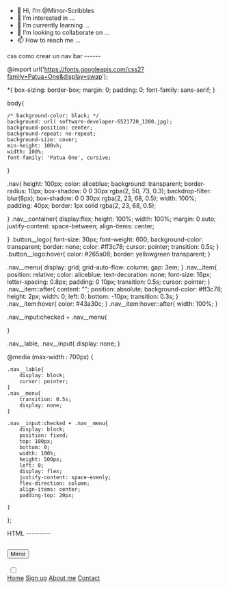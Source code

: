 - 👋 Hi, I’m @Mirror-Scribbles
- 👀 I’m interested in ...
- 🌱 I’m currently learning ...
- 💞️ I’m looking to collaborate on ...
- 📫 How to reach me ...

<!---
Mirror-Scribbles/Mirror-Scribbles is a ✨ special ✨ repository because its `README.md` (this file) appears on your GitHub profile.
You can click the Preview link to take a look at your changes.
--->
css como crear un nav bar ------


@import url('https://fonts.googleapis.com/css2?family=Patua+One&display=swap');

*{
    box-sizing: border-box;
    margin: 0;
    padding: 0;
    font-family: sans-serif;
}

body{
    
    /* background-color: black; */
    background: url( software-developer-6521720_1280.jpg);
    background-position: center;
    background-repeat: no-repeat;
    background-size: cover;
    min-height: 100vh;
    width: 100%;
    font-family: 'Patua One', cursive;
}


.nav{
    height: 100px;
    color: aliceblue;
    background: transparent;
    border-radius: 10px;
    box-shadow: 0 0 30px rgba(2, 50, 73, 0.3);
    backdrop-filter: blur(8px);
    box-shadow: 0 0 30px  rgba(2, 23, 68, 0.5);
    width: 100%;
    padding: 40px;
    border: 1px solid rgba(2, 23, 68, 0.5);

}
.nav__container{
    display:flex;
    height: 100%;
    width: 100%;
    margin: 0 auto;
    justify-content: space-between;
    align-items: center;
    
}
.button__logo{
    font-size: 30px;
    font-weight: 600;
    background-color: transparent;
    border: none;
    color: #ff3c78;
    cursor: pointer;
    transition: 0.5s;
}
.button__logo:hover{
    color: #265a08;
    border: yellowgreen transparent;
}

.nav__menu{
display: grid;
grid-auto-flow: column;
gap: 3em;
}
.nav__item{
    position: relative;
    color: aliceblue;
    text-decoration: none;
    font-size: 16px;
    letter-spacing: 0.8px;
    padding: 0 10px;
    transition: 0.5s;
    cursor: pointer;
}
.nav__item::after{
    content: "";
    position: absolute;
    background-color: #ff3c78;
    height: 2px;
    width: 0;
    left: 0;
    bottom: -10px;
    transition: 0.3s;
}
.nav__item:hover{
color: #43a30c;
}
.nav__item:hover::after{
width: 100%;
}

.nav__input:checked + .nav__menu{

}

.nav__lable, .nav__input{
    display: none;
}

@media (max-width : 700px) {

    .nav__lable{
        display: block;
        cursor: pointer;
    }
    .nav__menu{
        transition: 0.5s;
        display: none;
    }

    .nav__input:checked + .nav__menu{
        display: block;
        position: fixed;
        top: 100px;
        bottom: 0;
        width: 100%;
        height: 500px;
        left: 0;
        display: flex;
        justify-content: space-evenly;
        flex-direction: column;
        align-items: center;
        padding-top: 20px;
        
    }

    
    
};



HTML ---------


<!DOCTYPE html>
<html lang="en">
<head>
    <meta charset="UTF-8">
    <meta name="viewport" content="width=device-width, initial-scale=1.0">
    <title>Document</title>
   <link rel="stylesheet" href="style.css">
</head>
<body>
   <nav class="nav">
    <div class="nav__container">
        <h1 class="nav__logo"><button class= "button__logo">Mirror</button></h1>
        <label for="menu" class="nav__lable">
            <img src="menu.svg" alt="">
        </label>
        <input type="checkbox" id="menu" class="nav__input">
        <div class="nav__menu">
            <a href="#" class="nav__item">Home</a>
            <a href="#" class="nav__item">Sign up</a>
            <a href="#" class="nav__item">About me</a>
            <a href="#" class="nav__item">Contact</a>
        </div>
    </div>
   </nav> 
</body>
</html> 



